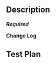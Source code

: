 <!--- 

    PR title Should always start with semantic commit tag (see table below). 
    
    See Link for more info: https://github.com/angular/angular/blob/main/CONTRIBUTING.md#-commit-message-format

    For breaking changes, your commit message must include "BREAKING CHANGE:" in the footer of the commit message
    in order for breaking changes to be detected.
    
    semantic commit types:
    build: Changes that affect the build system or external dependencies (example scopes: gulp, broccoli, npm)
    ci: Changes to our CI configuration files and scripts (examples: CircleCi, SauceLabs)
    docs: Documentation only changes
    feat: A new feature
    fix: A bug fix
    perf: A code change that improves performance
    refactor: A code change that neither fixes a bug nor adds a feature
    test: Adding missing tests or correcting existing tests
-->


## Description
***Required***
<!--- Describe the purpose of this pull request and an overview of the changes. -->

**Change Log**
<!--- Walk through the files you have updated and document the major changes and reasons. --->
<!--- Each item should be numbered and explain technical details of the implementation.  --->
<!--- Pretend you are justifying each change to the engineer next to you. -->


## Test Plan
<!--- Please describe in detail how you tested your changes. -->
<!--- Include details of your testing environment, and the tests you ran to -->
<!--- see how your change affects other areas of the code, etc. -->